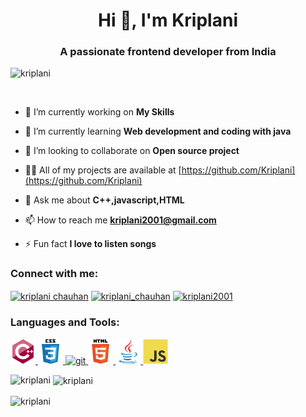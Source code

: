 <h1 align="center">Hi 👋, I'm Kriplani</h1>
<h3 align="center">A passionate frontend developer from India</h3>

<p align="left"> <img src="https://komarev.com/ghpvc/?username=kriplani&label=Profile%20views&color=0e75b6&style=flat" alt="kriplani" /> </p>

<p align="left"> <a href="https://twitter.com/" target="blank"><img src="https://img.shields.io/twitter/follow/?logo=twitter&style=for-the-badge" alt="" /></a> </p>

- 🔭 I’m currently working on **My Skills**

- 🌱 I’m currently learning **Web development and coding with java**

- 👯 I’m looking to collaborate on **Open source project**

- 👨‍💻 All of my projects are available at [https://github.com/Kriplani](https://github.com/Kriplani)

- 💬 Ask me about **C++,javascript,HTML**

- 📫 How to reach me **kriplani2001@gmail.com**

- ⚡ Fun fact **I love to listen songs**

<h3 align="left">Connect with me:</h3>
<p align="left">
<a href="https://linkedin.com/in/kriplani chauhan" target="blank"><img align="center" src="https://raw.githubusercontent.com/rahuldkjain/github-profile-readme-generator/master/src/images/icons/Social/linked-in-alt.svg" alt="kriplani chauhan" height="30" width="40" /></a>
<a href="https://instagram.com/kriplani_chauhan" target="blank"><img align="center" src="https://raw.githubusercontent.com/rahuldkjain/github-profile-readme-generator/master/src/images/icons/Social/instagram.svg" alt="kriplani_chauhan" height="30" width="40" /></a>
<a href="https://www.leetcode.com/kriplani2001" target="blank"><img align="center" src="https://raw.githubusercontent.com/rahuldkjain/github-profile-readme-generator/master/src/images/icons/Social/leet-code.svg" alt="kriplani2001" height="30" width="40" /></a>
</p>

<h3 align="left">Languages and Tools:</h3>
<p align="left"> <a href="https://www.w3schools.com/cpp/" target="_blank" rel="noreferrer"> <img src="https://raw.githubusercontent.com/devicons/devicon/master/icons/cplusplus/cplusplus-original.svg" alt="cplusplus" width="40" height="40"/> </a> <a href="https://www.w3schools.com/css/" target="_blank" rel="noreferrer"> <img src="https://raw.githubusercontent.com/devicons/devicon/master/icons/css3/css3-original-wordmark.svg" alt="css3" width="40" height="40"/> </a> <a href="https://git-scm.com/" target="_blank" rel="noreferrer"> <img src="https://www.vectorlogo.zone/logos/git-scm/git-scm-icon.svg" alt="git" width="40" height="40"/> </a> <a href="https://www.w3.org/html/" target="_blank" rel="noreferrer"> <img src="https://raw.githubusercontent.com/devicons/devicon/master/icons/html5/html5-original-wordmark.svg" alt="html5" width="40" height="40"/> </a> <a href="https://www.java.com" target="_blank" rel="noreferrer"> <img src="https://raw.githubusercontent.com/devicons/devicon/master/icons/java/java-original.svg" alt="java" width="40" height="40"/> </a> <a href="https://developer.mozilla.org/en-US/docs/Web/JavaScript" target="_blank" rel="noreferrer"> <img src="https://raw.githubusercontent.com/devicons/devicon/master/icons/javascript/javascript-original.svg" alt="javascript" width="40" height="40"/> </a> </p>

<p><img align="left" src="https://github-readme-stats.vercel.app/api/top-langs?username=kriplani&show_icons=true&locale=en&layout=compact" alt="kriplani" /></p>

<p>&nbsp;<img align="center" src="https://github-readme-stats.vercel.app/api?username=kriplani&show_icons=true&locale=en" alt="kriplani" /></p>

<p><img align="center" src="https://github-readme-streak-stats.herokuapp.com/?user=kriplani&" alt="kriplani" /></p>
